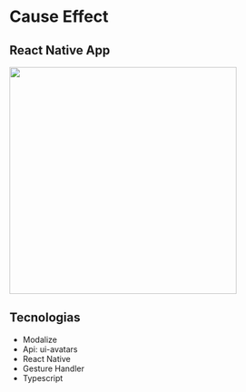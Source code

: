 # Cause Effect

## React Native App

<img src="./github/CauseEffect.gif" width="400" />

## Tecnologias

- Modalize
- Api: ui-avatars
- React Native
- Gesture Handler
- Typescript
